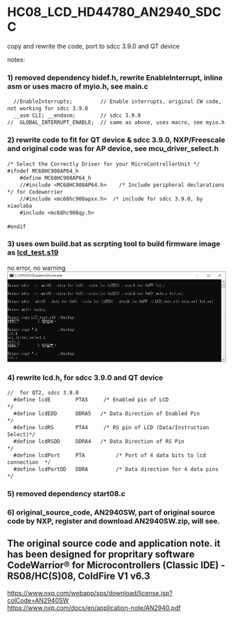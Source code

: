 # HC08_LCD_HD44780_AN2940_SDCC
copy and rewrite the code, port to sdcc 3.9.0 and QT device

notes:
### 1) removed dependency hidef.h, rewrite EnableInterrupt, inline asm or uses macro of myio.h, see main.c
```
  //EnableInterrupts;         // Enable interrupts, original CW code, not working for sdcc 3.9.0
  __asm CLI; __endasm;        // sdcc 3.9.0
//  GLOBAL_INTERRUPT_ENABLE;  // same as above, uses macro, see myio.h
```
  
    
### 2) rewrite code to fit for QT device & sdcc 3.9.0, NXP/Freescale and original code was for AP device, see mcu_driver_select.h
```
/* Select the Correctly Driver for your MicroControllerUnit */
#ifndef MC68HC908AP64_h
    #define MC68HC908AP64_h
    //#include <MC68HC908AP64.h>	/* Include peripheral declarations */ for Codeworrier
    //#include <mc68hc908apxx.h>  /* include for sdcc 3.9.0, by xiaolaba
    #include <mc68hc908qy.h>

#endif
```

  
### 3) uses own build.bat as scrpting tool to build firmware image as [lcd_test.s19](lcd_test.s19)
no error, no warning  
![xiaolaba_built_result.JPG](xiaolaba_built_result.JPG)  

  
    
  
### 4) rewrite lcd.h, for sdcc 3.9.0 and QT device  
```
//  for QT2, sdcc 3.9.0
  #define lcdE        PTA5     /* Enabled pin of LCD                     */
  #define lcdEDD      DDRA5   /* Data Direction of Enabled Pin          */
  #define lcdRS       PTA4     /* RS pin of LCD (Data/Instruction Select)*/
  #define lcdRSDD     DDRA4   /* Data Direction of RS Pin               */
  #define lcdPort     PTA          /* Port of 4 data bits to lcd connection  */
  #define lcdPortDD   DDRA         /* Data direction for 4 data pins         */
```

### 5) removed dependency start08.c  
### 6) original_source_code, AN2940SW, part of original source code by NXP, register and download AN2940SW.zip, will see. 
  
  
  

## The original source code and application note. it has been designed for propritary software CodeWarrior® for Microcontrollers (Classic IDE) - RS08/HC(S)08, ColdFire V1 v6.3  
  
https://www.nxp.com/webapp/sps/download/license.jsp?colCode=AN2940SW  
https://www.nxp.com/docs/en/application-note/AN2940.pdf

